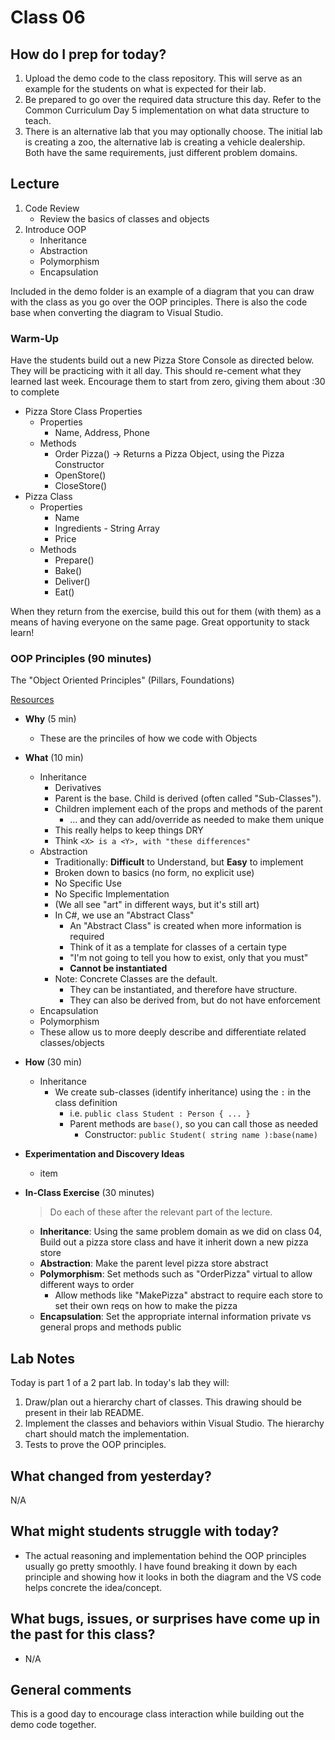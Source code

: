 # Class 06

## How do I prep for today?
1. Upload the demo code to the class repository. This will serve as an example for the students on what is expected for their lab.
1. Be prepared to go over the required data structure this day. Refer to the Common Curriculum Day 5 implementation on what data structure to teach.
1. There is an alternative lab that you may optionally choose. The initial lab is creating a zoo, the alternative lab is creating a vehicle dealership. Both have the same requirements, just different problem domains.

## Lecture
1. Code Review
   - Review the basics of classes and objects
1. Introduce OOP
     - Inheritance
     - Abstraction
     - Polymorphism
     - Encapsulation

Included in the demo folder is an example of a diagram that you can draw with the class as you go over the OOP principles. There is also the code base when converting the diagram to Visual Studio.

### Warm-Up

Have the students build out a new Pizza Store Console as directed below. They will be practicing with it all day. This should re-cement what they learned last week. Encourage them to start from zero, giving them about :30 to complete

- Pizza Store Class Properties
  - Properties
     - Name, Address, Phone
  - Methods
    - Order Pizza() -> Returns a Pizza Object, using the Pizza Constructor
    - OpenStore()
    - CloseStore()
- Pizza Class
  - Properties
    - Name
    - Ingredients - String Array
    - Price
  - Methods
    - Prepare()
    - Bake()
    - Deliver()
    - Eat()

When they return from the exercise, build this out for them (with them) as a means of having everyone on the same page. Great opportunity to stack learn!


### OOP Principles (90 minutes)

The "Object Oriented Principles" (Pillars, Foundations)

[Resources](./resources/oop-principles.md)

- **Why** (5 min)
  - These are the princiles of how we code with Objects
- **What** (10 min)
  - Inheritance
    - Derivatives
    - Parent is the base. Child is derived (often called "Sub-Classes").
    - Children implement each of the props and methods of the parent
      - ... and they can add/override as needed to make them unique
    - This really helps to keep things DRY
    - Think `<X> is a <Y>, with "these differences"`
  - Abstraction
    - Traditionally: **Difficult** to Understand, but **Easy** to implement
    - Broken down to basics (no form, no explicit use)
    - No Specific Use
    - No Specific Implementation
    - (We all see "art" in different ways, but it's still art)
    - In C#, we use an "Abstract Class"
      - An "Abstract Class" is created when more information is required
      - Think of it as a template for classes of a certain type
      - "I'm not going to tell you how to exist, only that you must"
      - **Cannot be instantiated**
    - Note: Concrete Classes are the default.
      - They can be instantiated, and therefore have structure.
      - They can also be derived from, but do not have enforcement
  - Encapsulation
  - Polymorphism
  - These allow us to more deeply describe and differentiate related classes/objects
- **How** (30 min)
  - Inheritance
    - We create sub-classes (identify inheritance) using the `:` in the class definition
      - i.e. `public class Student : Person { ... }`
      - Parent methods are `base()`, so you can call those as needed
        - Constructor: `public Student( string name ):base(name) `

- **Experimentation and Discovery Ideas**
  - item
- **In-Class Exercise** (30 minutes)

  > Do each of these after the relevant part of the lecture.

  - **Inheritance**: Using the same problem domain as we did on class 04, Build out a pizza store class and have it inherit down a new pizza store
  - **Abstraction**: Make the parent level pizza store abstract
  - **Polymorphism**: Set methods such as "OrderPizza" virtual to allow different ways to order
    - Allow methods like "MakePizza" abstract to require each store to set their own reqs on how to make the pizza
  - **Encapsulation**: Set the appropriate internal information private vs general props and methods public


## Lab Notes

Today is part 1 of a 2 part lab. In today's lab they will:
1. Draw/plan out a hierarchy chart of classes. This drawing should be present in their lab README.
1. Implement the classes and behaviors within Visual Studio. The hierarchy chart should match the implementation.
1. Tests to prove the OOP principles.

## What changed from yesterday?

N/A

## What might students struggle with today?

- The actual reasoning and implementation behind the OOP principles usually go pretty smoothly. I have found
breaking it down by each principle and showing how it looks in both the diagram and the VS code helps concrete the idea/concept.

## What bugs, issues, or surprises have come up in the past for this class?
- N/A

## General comments
This is a good day to encourage class interaction while building out the demo code together.
